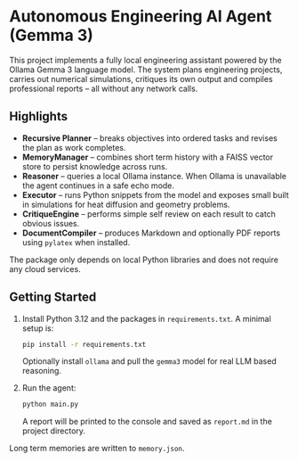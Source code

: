 # Autonomous Engineering AI Agent (Gemma 3)

This project implements a fully local engineering assistant powered by the
Ollama Gemma 3 language model. The system plans engineering projects, carries
out numerical simulations, critiques its own output and compiles professional
reports – all without any network calls.

## Highlights

- **Recursive Planner** – breaks objectives into ordered tasks and revises the
  plan as work completes.
- **MemoryManager** – combines short term history with a FAISS vector store to
  persist knowledge across runs.
- **Reasoner** – queries a local Ollama instance. When Ollama is unavailable the
  agent continues in a safe echo mode.
- **Executor** – runs Python snippets from the model and exposes small built in
  simulations for heat diffusion and geometry problems.
- **CritiqueEngine** – performs simple self review on each result to catch
  obvious issues.
- **DocumentCompiler** – produces Markdown and optionally PDF reports using
  `pylatex` when installed.

The package only depends on local Python libraries and does not require any
cloud services.

## Getting Started

1. Install Python 3.12 and the packages in `requirements.txt`.
   A minimal setup is:

   ```bash
   pip install -r requirements.txt
   ```

   Optionally install `ollama` and pull the `gemma3` model for real LLM based
   reasoning.
2. Run the agent:

   ```bash
   python main.py
   ```

   A report will be printed to the console and saved as `report.md` in the
   project directory.

Long term memories are written to `memory.json`.
